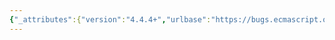 ```yaml
---
{"_attributes":{"version":"4.4.4+","urlbase":"https://bugs.ecmascript.org/","maintainer":"dherman@mozilla.com"},"bug":{"bug_id":2325,"creation_ts":"2013-11-20 06:08:00 -0800","short_desc":"12.2.3.1, 12.2.4.2, 12.2.5.2: Undefined variable \"leafCallerContext\"","delta_ts":"2014-04-06 11:29:19 -0700","product":"Draft for 6th Edition","component":"technical issue","version":"Rev 21: November 8, 2013 Draft","rep_platform":"All","op_sys":"All","bug_status":"RESOLVED","resolution":"FIXED","priority":"Normal","bug_severity":"normal","everconfirmed":true,"reporter":{"uid":"andrebargull","name":"André Bargull"},"assigned_to":{"uid":"allen","name":"Allen Wirfs-Brock"},"long_desc":[{"commentid":6846,"comment_count":0,"who":{"uid":"andrebargull","name":"André Bargull"},"bug_when":"2013-11-20 06:08:48 -0800","thetext":"12.2.3.1 Runtime Semantics: Evaluation, step 10:\n12.2.4.2 Runtime Semantics: EvaluateCall, step 11:\n\n\"leafCallerContext\" is never defined. It was originally defined as:\n  `Let leafCallerContext be leaf Context’s PreviousContext`\n\nBut that definition was removed in September 27, 2012 Draft."},{"commentid":6847,"comment_count":1,"who":{"uid":"andrebargull","name":"André Bargull"},"bug_when":"2013-11-20 06:16:55 -0800","thetext":"12.2.5.2 Runtime Semantics: Evaluation, \"MemberExpression : new super Arguments{opt}\", step 11."},{"commentid":7131,"comment_count":2,"who":{"uid":"allen","name":"Allen Wirfs-Brock"},"bug_when":"2014-01-27 11:51:23 -0800","thetext":"fixed in rev23 editor's draft\n\neliminated language that references leafCallerContext"},{"commentid":7509,"comment_count":3,"who":{"uid":"allen","name":"Allen Wirfs-Brock"},"bug_when":"2014-04-06 11:29:19 -0700","thetext":"fixed in rev23 draft"}]}}
---
```

